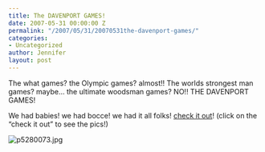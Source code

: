 ```yaml
---
title: The DAVENPORT GAMES!
date: 2007-05-31 00:00:00 Z
permalink: "/2007/05/31/20070531the-davenport-games/"
categories:
- Uncategorized
author: Jennifer
layout: post
---
```


The what games? the Olympic games? almost!! The worlds strongest man games? maybe&#8230; the ultimate woodsman games? NO!! THE DAVENPORT GAMES!

We had babies! we had bocce! we had it all folks! [check it out](http://www.flickr.com/photos/jenniferandJennifers_photos/sets/72157600292147751/ "check it out")! (click on the &#8220;check it out&#8221; to see the pics!)

<img id="image177" alt="p5280073.jpg" src="http://static.squarespace.com/static/50db6bb3e4b015296cd43789/50dfa5b1e4b0dc6320e0b5ea/50dfa5b1e4b0dc6320e0b68e/1180570230000/?format=original" />
